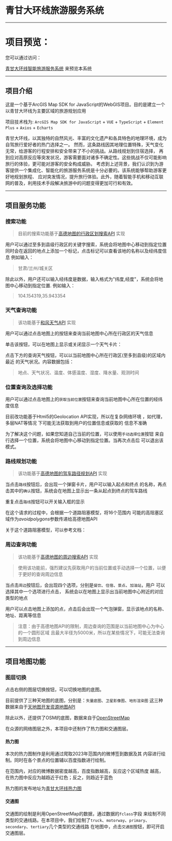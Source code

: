 # 青甘大环线旅游服务系统

---
# 项目预览：
您可以通过访问：

[青甘大环线智能旅游服务系统](https://qg.zenithangle.top/)
来预览本系统

---

## 项目介绍

这是一个基于ArcGIS Map SDK for JavaScript的WebGIS项目。目的是建立一个以青甘大环线为主要区域的旅游规划应用

项目技术栈为: `ArcGIS Map SDK for JavaScript` + `VUE` + `TypeScript` + `Element Plus` + `Axios` + `Echarts`

青甘大环线，以其独特的自然风光、丰富的文化遗产和各具特色的地理环境，成为自驾旅行爱好者的热门选择之一。
然而，这条路线因其地理位置特殊，天气变化无常，给游客的行程安排和安全带来了不小的挑战。从路线规划到住宿选择，
再到应对高原反应等突发状况，游客需要面对诸多不确定性。这些挑战不仅可能影响旅行的体验，更可能对游客的安全构成威胁。
考虑到上述背景，我们认识到为游客提供一个集成化、智能化的旅游服务系统是十分必要的。该系统能够帮助游客更好地规划旅程、
应对突发情况，提升旅行体验。此外，随着智能手机和移动互联网的普及，利用技术手段解决旅游中的问题变得更加可行和有效。

---

## 项目服务功能

### 搜索功能

>目前的搜索功能基于[高德地图的行政区划搜索API](https://lbs.amap.com/api/webservice/guide/api/district)
实现

用户可以通过至多到县级行政区的关键字搜索，系统会将地图中心移动到指定位置
同时会在返回的地点上添加一个标记，点击标记可以查看该地的名称以及经纬度信息
例如输入：

> 甘肃/兰州/城关区


除此以外，用户还可以输入经纬度是数据，输入格式为"纬度,经度"，系统会将地图中心移动到指定位置.
例如输入：

> 104.154319,35.943354

### 天气查询功能

>该功能基于[和风天气API](https://dev.qweather.com/docs/api/weather/weather-now/)
实现

用户可以通过点击地图上的按钮来查询当前地图中心所在行政区的天气信息

单击该按钮，可以在地图上显示或关闭显示一个天气卡片：

点击下方的查询天气按钮，可以以当前地图中心所在行政区(至多到县级)的区域内最近
的天气状况。内容数据包括：

> 地点、天气状况、温度、体感温度、湿度、降水量、观测时间

### 位置查询及选择功能

用户可以通过点击地图上的`获取当前位置`按钮来查询当前地图中心所在位置的经纬度信息

目前改功能基于Html5的Geolocation API实现，所以在复杂网络环境
，如代理，多层NAT等情况 下可能无法获取到用户的位置信息或获取的
信息不准确

为了解决这个问题，如果您知道自己当前的位置，可以使用`手动选择位置`按钮
来自行选择一个位置，系统会将地图中心移动到指定位置。当再次点击后
可以退出该模式。

### 路线规划功能
>该功能基于[高德地图的驾车路径规划API](https://lbs.amap.com/api/webservice/guide/api/direction)
实现

当点击`路线`按钮后，会出现一个弹窗卡片，用户可以输入起点和终点
的名称，再点击其中的`确认`按钮，系统会在地图上显示出一条从起点到终点的驾车路线

重复点击`路线`按钮可以开关输入框的显示

在这个请求的过程中，会根据一个道路阻塞模型，将16个范围内
可能的高阻塞区域作为*avoidpolygons*参数传递给高德地图API

关于这个道路阻塞模型，可以参考文档：



### 周边查询功能
>该功能基于[高德地图的周边搜索API](https://lbs.amap.com/api/webservice/guide/api/search)
实现

>使用该功能前，强烈建议先获取用户的当前位置或手动选择一个位置，以便于更好的查询周边信息

当点击`周边`按钮后，会出现四个选项，分别是`餐饮`、`住宿`、`景点`、`加油站`，用户
可以选择其中一个选项进行点击，
系统会以在地图上显示出当前地图中心附近的对应类型的地点

用户可以点击地图上添加的点，点击后会出现一个气泡弹窗，显示该地点的名称、地址、距离等信息

> 注意：由于高德地图API的限制，周边查询的范围是以当前地图中心为中心的一个圆形区域
> 且最大半径为5000米，所以在某些情况下，可能无法查询到周边信息

---
## 项目地图功能


### 图层切换
点击右侧的图层切换按钮，可以切换地图的底图。

目前提供了三种天地图的底图，分别是：`矢量底图`、`卫星影像图`、`地形渲染图`
这三种数据来自于[天地图开发资源地图API](http://lbs.tianditu.gov.cn/server/MapService.html)

除此以外，还提供了OSM的底图，数据来自于[OpenStreetMap](https://www.openstreetmap.org/)

在众源的网络图层之外，本项目中还制作了热力图和交通图层。
#### 热力图
本次的热力图制作是利用通过爬取2023年范围内的微博签到数据及其
内容进行绘制。同时在各个景点的位置辅以百度指数进行绘制。

在范围内，对应的微博数据密度越高，百度指数越高，反应这个区域热度
越高，在热力图中反应为越趋近于红色；反之，则趋近于蓝色

热力图的发布地址为[青甘大环线热力图](https://data.lzu.edu.cn/server/rest/services/%E6%A2%81%E6%AD%A3%E7%82%9C_%E9%9D%92%E7%94%98%E5%A4%A7%E7%8E%AF%E7%BA%BF/HotPoint/MapServer)

#### 交通图
交通图的绘制是利用OpenStreetMap的数据，通过数据的`fclass`字段
来绘制不同类型的交通线路。在本项目中，我们绘制了`truck`、`motorway`、`primary`、`secondary`、`tertiary`几个类型的交通线路
在地图中，点击`交通图`按钮，即可开启交通图层。

